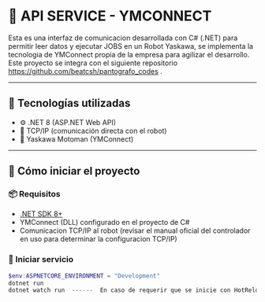 # 🤖 API SERVICE - YMCONNECT

Esta es una interfaz de comunicacion desarrollada con C# (.NET) para permitir leer datos y ejecutar JOBS en un Robot Yaskawa, se implementa la tecnologia de YMConnect propia de la empresa para agilizar el desarrollo. Este proyecto se integra con el siguiente repositorio https://github.com/beatcsh/pantografo_codes .

---

## 🧩 Tecnologías utilizadas

- ⚙️ .NET 8 (ASP.NET Web API)
- 🔌 TCP/IP (comunicación directa con el robot)
- 🗼 Yaskawa Motoman (YMConnect)

---

## 🚀 Cómo iniciar el proyecto

### 📦 Requisitos

- [.NET SDK 8+](https://dotnet.microsoft.com/download)
- YMConnect (DLL) configurado en el proyecto de C#
- Comunicacion TCP/IP al robot (revisar el manual oficial del controlador en uso para determinar la configuracion TCP/IP)

### 🏃 Iniciar servicio

```PowerShell o CMD
$env:ASPNETCORE_ENVIRONMENT = "Development"
dotnet run
dotnet watch run  ------  En caso de requerir que se inicie con HotReload
